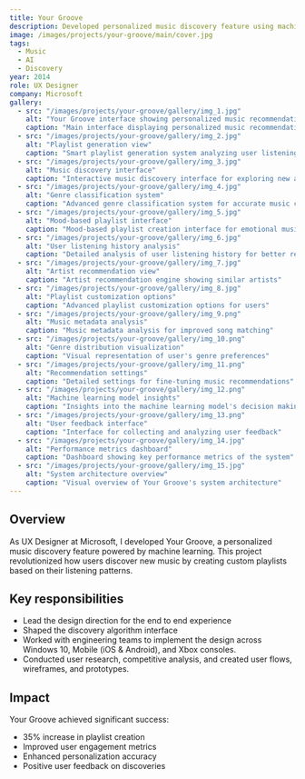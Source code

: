 ```yaml
---
title: Your Groove
description: Developed personalized music discovery feature using machine learning algorithms.
image: /images/projects/your-groove/main/cover.jpg
tags:
  - Music
  - AI
  - Discovery
year: 2014
role: UX Designer
company: Microsoft
gallery:
  - src: "/images/projects/your-groove/gallery/img_1.jpg"
    alt: "Your Groove interface showing personalized music recommendations"
    caption: "Main interface displaying personalized music recommendations based on user preferences"
  - src: "/images/projects/your-groove/gallery/img_2.jpg"
    alt: "Playlist generation view"
    caption: "Smart playlist generation system analyzing user listening patterns"
  - src: "/images/projects/your-groove/gallery/img_3.jpg"
    alt: "Music discovery interface"
    caption: "Interactive music discovery interface for exploring new artists and genres"
  - src: "/images/projects/your-groove/gallery/img_4.jpg"
    alt: "Genre classification system"
    caption: "Advanced genre classification system for accurate music categorization"
  - src: "/images/projects/your-groove/gallery/img_5.jpg"
    alt: "Mood-based playlist interface"
    caption: "Mood-based playlist creation interface for emotional music matching"
  - src: "/images/projects/your-groove/gallery/img_6.jpg"
    alt: "User listening history analysis"
    caption: "Detailed analysis of user listening history for better recommendations"
  - src: "/images/projects/your-groove/gallery/img_7.jpg"
    alt: "Artist recommendation view"
    caption: "Artist recommendation engine showing similar artists"
  - src: "/images/projects/your-groove/gallery/img_8.jpg"
    alt: "Playlist customization options"
    caption: "Advanced playlist customization options for users"
  - src: "/images/projects/your-groove/gallery/img_9.png"
    alt: "Music metadata analysis"
    caption: "Music metadata analysis for improved song matching"
  - src: "/images/projects/your-groove/gallery/img_10.png"
    alt: "Genre distribution visualization"
    caption: "Visual representation of user's genre preferences"
  - src: "/images/projects/your-groove/gallery/img_11.png"
    alt: "Recommendation settings"
    caption: "Detailed settings for fine-tuning music recommendations"
  - src: "/images/projects/your-groove/gallery/img_12.png"
    alt: "Machine learning model insights"
    caption: "Insights into the machine learning model's decision making"
  - src: "/images/projects/your-groove/gallery/img_13.png"
    alt: "User feedback interface"
    caption: "Interface for collecting and analyzing user feedback"
  - src: "/images/projects/your-groove/gallery/img_14.jpg"
    alt: "Performance metrics dashboard"
    caption: "Dashboard showing key performance metrics of the system"
  - src: "/images/projects/your-groove/gallery/img_15.jpg"
    alt: "System architecture overview"
    caption: "Visual overview of Your Groove's system architecture"
---
```


## Overview

As UX Designer at Microsoft, I developed Your Groove, a personalized music discovery feature powered by machine learning. This project revolutionized how users discover new music by creating custom playlists based on their listening patterns.

## Key responsibilities

- Lead the design direction for the end to end experience
- Shaped the discovery algorithm interface
- Worked with engineering teams to implement the design across Windows 10, Mobile (iOS & Android), and Xbox consoles.
- Conducted user research, competitive analysis, and created user flows, wireframes, and prototypes.

## Impact

Your Groove achieved significant success:
- 35% increase in playlist creation
- Improved user engagement metrics
- Enhanced personalization accuracy
- Positive user feedback on discoveries
